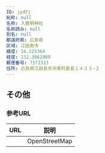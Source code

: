 ```yaml
---
ID: jydFj
総称: null
名称: 入鹿明神社
名称読み: null
別名: null
都道府県: 広島県
区域: 江田島市
緯度: 34.225364
経度: 132.3862909
郵便番号: 7372313
住所: 広島県江田島市沖美町是長１４３３−２
---
```


## その他

### 参考URL

| URL | 説明          |
| --- | ------------- |
|     | OpenStreetMap |
